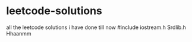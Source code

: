# leetcode-solutions
all the leetcode solutions i have done till now
#include iostream.h
Srdlib.h
Hhaanmm
